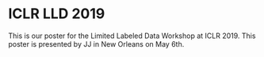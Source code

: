 # ICLR LLD 2019

This is our poster for the Limited Labeled Data Workshop at ICLR 2019. This poster is presented by JJ in New Orleans on May 6th.

